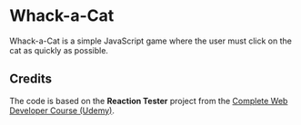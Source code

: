 # Whack-a-Cat 

Whack-a-Cat is a simple JavaScript game where the user must click on the cat as quickly as possible.

## Credits

The code is based on the **Reaction Tester** project from the [Complete Web Developer Course (Udemy)](https://www.udemy.com/complete-web-developer-course/).

